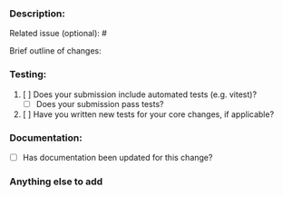 ### Description:

Related issue (optional): #

Brief outline of changes:

### Testing:

1. [ ] Does your submission include automated tests (e.g. vitest)?
   - [ ] Does your submission pass tests?
2. [ ] Have you written new tests for your core changes, if applicable?

### Documentation:

- [ ] Has documentation been updated for this change?

### Anything else to add
